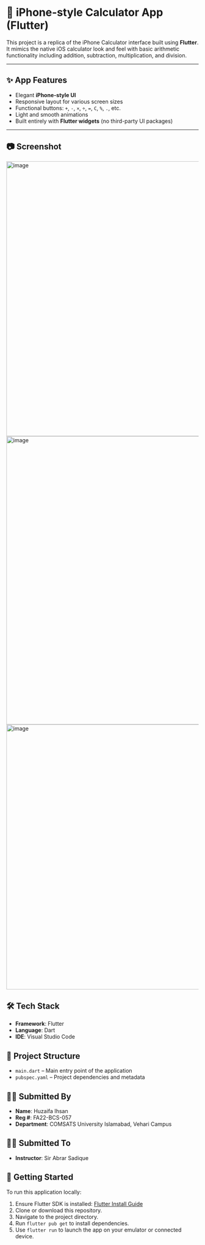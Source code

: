 # 📱 iPhone-style Calculator App (Flutter)

This project is a replica of the iPhone Calculator interface built using **Flutter**. It mimics the native iOS calculator look and feel with basic arithmetic functionality including addition, subtraction, multiplication, and division.

---

## ✨ App Features

- Elegant **iPhone-style UI**
- Responsive layout for various screen sizes
- Functional buttons: `+`, `-`, `×`, `÷`, `=`, `C`, `%`, `.`, etc.
- Light and smooth animations
- Built entirely with **Flutter widgets** (no third-party UI packages)

---

## 📷 Screenshot

<img width="1365" height="720" alt="image" src="https://github.com/user-attachments/assets/4ca6421c-5f42-4d75-ac6f-826b17e78977" />

<img width="1365" height="755" alt="image" src="https://github.com/user-attachments/assets/9005440b-17fe-4efc-b2da-d851d482f275" />

<img width="1363" height="694" alt="image" src="https://github.com/user-attachments/assets/bbb35039-92f8-49e4-b732-53ac2f22fe9c" />


## 🛠️ Tech Stack

- **Framework**: Flutter
- **Language**: Dart
- **IDE**: Visual Studio Code

## 📂 Project Structure

- `main.dart` – Main entry point of the application  
- `pubspec.yaml` – Project dependencies and metadata

## 👨‍🎓 Submitted By

- **Name**: Huzaifa Ihsan  
- **Reg #**: FA22-BCS-057  
- **Department**: COMSATS University Islamabad, Vehari Campus  

## 👨‍🏫 Submitted To

- **Instructor**: Sir Abrar Sadique

## 🚀 Getting Started

To run this application locally:

1. Ensure Flutter SDK is installed: [Flutter Install Guide](https://flutter.dev/docs/get-started/install)
2. Clone or download this repository.
3. Navigate to the project directory.
4. Run `flutter pub get` to install dependencies.
5. Use `flutter run` to launch the app on your emulator or connected device.
